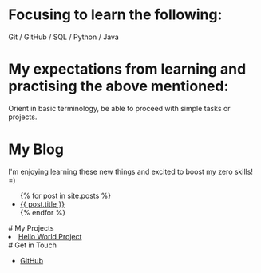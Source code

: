 #  Focusing to learn the following:
Git /
GitHub /
SQL / 
Python /
Java 
# My expectations from learning and practising the above mentioned:
Orient in basic terminology, be able to proceed with simple tasks or projects.
# My Blog
I'm enjoying learning these new things and excited to boost my zero skills! =) 
<ul> 
       {% for post in site.posts %} 
       <li> 
       <a href="{{ post.url }}">{{ post.title }}</a> 
       </li> 
       {% endfor %} 
</ul> 
# My Projects
<u> 
       <li> <a href="https://github.com/snowsmoonjupiter/Hello_World">Hello World Project </a>
       </li>
</u>
# Get in Touch
<ul>
<li> <a href="https://github.com/{{ site.github_snowsmoonjupiter
       }}">GitHub</a></li>
</ul>
